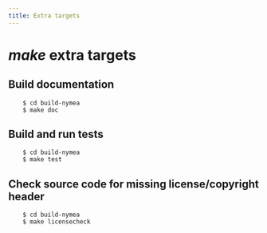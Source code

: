 ```yaml
---
title: Extra targets
---
```


# *make* extra targets

## Build documentation

        $ cd build-nymea
        $ make doc

## Build and run tests

        $ cd build-nymea
        $ make test

## Check source code for missing license/copyright header

        $ cd build-nymea
        $ make licensecheck

